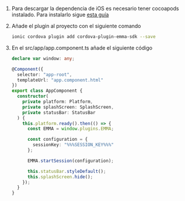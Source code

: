 1. Para descargar la dependencia de iOS es necesario tener cocoapods instalado. Para instalarlo sigue <a target="_blank" rel="nofollow" href="https://guides.cocoapods.org/using/getting-started.html#toc_3">esta guía</a>

2. Añade el plugin al proyecto con el siguiente comando

   ```bash
   ionic cordova plugin add cordova-plugin-emma-sdk --save
   ```

3. En el src/app/app.component.ts añade el siguiente código

   ```typescript
   declare var window: any;

   @Component({
     selector: "app-root",
     templateUrl: "app.component.html"
   })
   export class AppComponent {
     constructor(
       private platform: Platform,
       private splashScreen: SplashScreen,
       private statusBar: StatusBar
     ) {
       this.platform.ready().then(() => {
         const EMMA = window.plugins.EMMA;

         const configuration = {
           sessionKey: "%%%SESSION_KEY%%%"
         };

         EMMA.startSession(configuration);

         this.statusBar.styleDefault();
         this.splashScreen.hide();
       });
     }
   }
   ```
